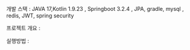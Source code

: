 개발 스택 : JAVA 17,Kotlin 1.9.23 , Springboot 3.2.4 , JPA, gradle, mysql , redis, JWT, spring security 

프로젝트 개요 : 

실행방법 : 
